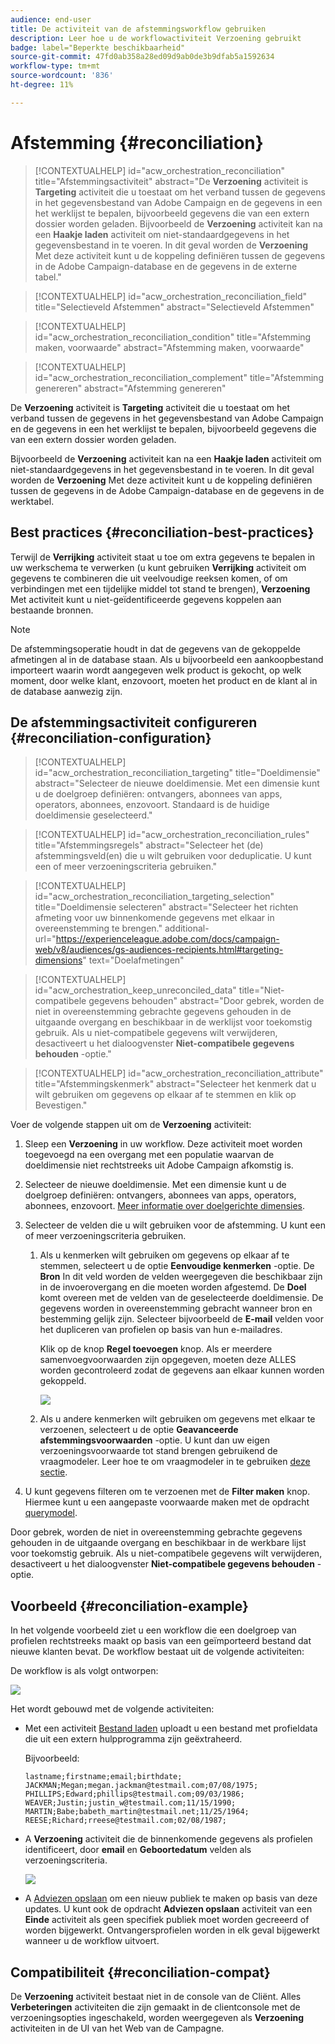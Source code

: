 ```yaml
---
audience: end-user
title: De activiteit van de afstemmingsworkflow gebruiken
description: Leer hoe u de workflowactiviteit Verzoening gebruikt
badge: label="Beperkte beschikbaarheid"
source-git-commit: 47fd0ab358a28ed09d9ab0de3b9dfab5a1592634
workflow-type: tm+mt
source-wordcount: '836'
ht-degree: 11%

---
```


# Afstemming {#reconciliation}

>[!CONTEXTUALHELP]
>id="acw_orchestration_reconciliation"
>title="Afstemmingsactiviteit"
>abstract="De **Verzoening** activiteit is **Targeting** activiteit die u toestaat om het verband tussen de gegevens in het gegevensbestand van Adobe Campaign en de gegevens in een het werklijst te bepalen, bijvoorbeeld gegevens die van een extern dossier worden geladen. Bijvoorbeeld de **Verzoening** activiteit kan na een **Haakje laden** activiteit om niet-standaardgegevens in het gegevensbestand in te voeren. In dit geval worden de **Verzoening** Met deze activiteit kunt u de koppeling definiëren tussen de gegevens in de Adobe Campaign-database en de gegevens in de externe tabel."

>[!CONTEXTUALHELP]
>id="acw_orchestration_reconciliation_field"
>title="Selectieveld Afstemmen"
>abstract="Selectieveld Afstemmen"

>[!CONTEXTUALHELP]
>id="acw_orchestration_reconciliation_condition"
>title="Afstemming maken, voorwaarde"
>abstract="Afstemming maken, voorwaarde"

>[!CONTEXTUALHELP]
>id="acw_orchestration_reconciliation_complement"
>title="Afstemming genereren"
>abstract="Afstemming genereren"

De **Verzoening** activiteit is **Targeting** activiteit die u toestaat om het verband tussen de gegevens in het gegevensbestand van Adobe Campaign en de gegevens in een het werklijst te bepalen, bijvoorbeeld gegevens die van een extern dossier worden geladen.

Bijvoorbeeld de **Verzoening** activiteit kan na een **Haakje laden** activiteit om niet-standaardgegevens in het gegevensbestand in te voeren. In dit geval worden de **Verzoening** Met deze activiteit kunt u de koppeling definiëren tussen de gegevens in de Adobe Campaign-database en de gegevens in de werktabel.

## Best practices {#reconciliation-best-practices}

Terwijl de **Verrijking** activiteit staat u toe om extra gegevens te bepalen in uw werkschema te verwerken (u kunt gebruiken **Verrijking** activiteit om gegevens te combineren die uit veelvoudige reeksen komen, of om verbindingen met een tijdelijke middel tot stand te brengen), **Verzoening** Met activiteit kunt u niet-geïdentificeerde gegevens koppelen aan bestaande bronnen.

>[!NOTE]
>De afstemmingsoperatie houdt in dat de gegevens van de gekoppelde afmetingen al in de database staan.  Als u bijvoorbeeld een aankoopbestand importeert waarin wordt aangegeven welk product is gekocht, op welk moment, door welke klant, enzovoort, moeten het product en de klant al in de database aanwezig zijn.

## De afstemmingsactiviteit configureren {#reconciliation-configuration}

>[!CONTEXTUALHELP]
>id="acw_orchestration_reconciliation_targeting"
>title="Doeldimensie"
>abstract="Selecteer de nieuwe doeldimensie. Met een dimensie kunt u de doelgroep definiëren: ontvangers, abonnees van apps, operators, abonnees, enzovoort. Standaard is de huidige doeldimensie geselecteerd."

>[!CONTEXTUALHELP]
>id="acw_orchestration_reconciliation_rules"
>title="Afstemmingsregels"
>abstract="Selecteer het (de) afstemmingsveld(en) die u wilt gebruiken voor deduplicatie. U kunt een of meer verzoeningscriteria gebruiken."

>[!CONTEXTUALHELP]
>id="acw_orchestration_reconciliation_targeting_selection"
>title="Doeldimensie selecteren"
>abstract="Selecteer het richten afmeting voor uw binnenkomende gegevens met elkaar in overeenstemming te brengen."
>additional-url="https://experienceleague.adobe.com/docs/campaign-web/v8/audiences/gs-audiences-recipients.html#targeting-dimensions" text="Doelafmetingen"

>[!CONTEXTUALHELP]
>id="acw_orchestration_keep_unreconciled_data"
>title="Niet-compatibele gegevens behouden"
>abstract="Door gebrek, worden de niet in overeenstemming gebrachte gegevens gehouden in de uitgaande overgang en beschikbaar in de werklijst voor toekomstig gebruik. Als u niet-compatibele gegevens wilt verwijderen, desactiveert u het dialoogvenster **Niet-compatibele gegevens behouden** -optie."

>[!CONTEXTUALHELP]
>id="acw_orchestration_reconciliation_attribute"
>title="Afstemmingskenmerk"
>abstract="Selecteer het kenmerk dat u wilt gebruiken om gegevens op elkaar af te stemmen en klik op Bevestigen."

Voer de volgende stappen uit om de **Verzoening** activiteit:

1. Sleep een **Verzoening** in uw workflow. Deze activiteit moet worden toegevoegd na een overgang met een populatie waarvan de doeldimensie niet rechtstreeks uit Adobe Campaign afkomstig is.

1. Selecteer de nieuwe doeldimensie. Met een dimensie kunt u de doelgroep definiëren: ontvangers, abonnees van apps, operators, abonnees, enzovoort. [Meer informatie over doelgerichte dimensies](../../audience/about-recipients.md#targeting-dimensions).

1. Selecteer de velden die u wilt gebruiken voor de afstemming. U kunt een of meer verzoeningscriteria gebruiken.

   1. Als u kenmerken wilt gebruiken om gegevens op elkaar af te stemmen, selecteert u de optie **Eenvoudige kenmerken** -optie. De **Bron** In dit veld worden de velden weergegeven die beschikbaar zijn in de invoerovergang en die moeten worden afgestemd. De **Doel** komt overeen met de velden van de geselecteerde doeldimensie. De gegevens worden in overeenstemming gebracht wanneer bron en bestemming gelijk zijn. Selecteer bijvoorbeeld de **E-mail** velden voor het dupliceren van profielen op basis van hun e-mailadres.

      Klik op de knop **Regel toevoegen** knop. Als er meerdere samenvoegvoorwaarden zijn opgegeven, moeten deze ALLES worden gecontroleerd zodat de gegevens aan elkaar kunnen worden gekoppeld.

      ![](../assets/workflow-reconciliation-criteria.png)

   1. Als u andere kenmerken wilt gebruiken om gegevens met elkaar te verzoenen, selecteert u de optie **Geavanceerde afstemmingsvoorwaarden** -optie. U kunt dan uw eigen verzoeningsvoorwaarde tot stand brengen gebruikend de vraagmodeler. Leer hoe te om vraagmodeler in te gebruiken [deze sectie](../../query/query-modeler-overview.md).

1. U kunt gegevens filteren om te verzoenen met de **Filter maken** knop. Hiermee kunt u een aangepaste voorwaarde maken met de opdracht [querymodel](../../query/query-modeler-overview.md).

Door gebrek, worden de niet in overeenstemming gebrachte gegevens gehouden in de uitgaande overgang en beschikbaar in de werkbare lijst voor toekomstig gebruik. Als u niet-compatibele gegevens wilt verwijderen, desactiveert u het dialoogvenster **Niet-compatibele gegevens behouden** -optie.

## Voorbeeld {#reconciliation-example}

In het volgende voorbeeld ziet u een workflow die een doelgroep van profielen rechtstreeks maakt op basis van een geïmporteerd bestand dat nieuwe klanten bevat. De workflow bestaat uit de volgende activiteiten:

De workflow is als volgt ontworpen:

![](../assets/workflow-reconciliation-sample-1.0.png)


Het wordt gebouwd met de volgende activiteiten:

* Met een activiteit [Bestand laden](load-file.md) uploadt u een bestand met profieldata die uit een extern hulpprogramma zijn geëxtraheerd.

  Bijvoorbeeld:

  ```
  lastname;firstname;email;birthdate;
  JACKMAN;Megan;megan.jackman@testmail.com;07/08/1975;
  PHILLIPS;Edward;phillips@testmail.com;09/03/1986;
  WEAVER;Justin;justin_w@testmail.com;11/15/1990;
  MARTIN;Babe;babeth_martin@testmail.net;11/25/1964;
  REESE;Richard;rreese@testmail.com;02/08/1987;
  ```

* A **Verzoening** activiteit die de binnenkomende gegevens als profielen identificeert, door **email** en **Geboortedatum** velden als verzoeningscriteria.

  ![](../assets/workflow-reconciliation-sample-1.1.png)

* A [Adviezen opslaan](save-audience.md) om een nieuw publiek te maken op basis van deze updates. U kunt ook de opdracht **Adviezen opslaan** activiteit van een **Einde** activiteit als geen specifiek publiek moet worden gecreeerd of worden bijgewerkt. Ontvangersprofielen worden in elk geval bijgewerkt wanneer u de workflow uitvoert.


## Compatibiliteit {#reconciliation-compat}

De **Verzoening** activiteit bestaat niet in de console van de Cliënt. Alles **Verbeteringen** activiteiten die zijn gemaakt in de clientconsole met de verzoeningsopties ingeschakeld, worden weergegeven als **Verzoening** activiteiten in de UI van het Web van de Campagne.
